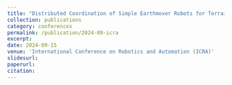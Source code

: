 ```yaml
---
title: "Distributed Coordination of Simple Earthmover Robots for Terrain Modification (Under Review)"
collection: publications
category: conferences
permalink: /publication/2024-09-icra
excerpt: 
date: 2024-09-15
venue: 'International Conference on Robotics and Automation (ICRA)'
slidesurl: 
paperurl: 
citation: 
---
```


